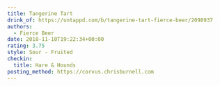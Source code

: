 ```yaml
---
title: Tangerine Tart
drink_of: https://untappd.com/b/tangerine-tart-fierce-beer/2098937
authors:
  - Fierce Beer
date: 2018-11-10T19:22:34+00:00
rating: 3.75
style: Sour - Fruited
checkin:
  title: Hare & Hounds
posting_method: https://corvus.chrisburnell.com
---
```

